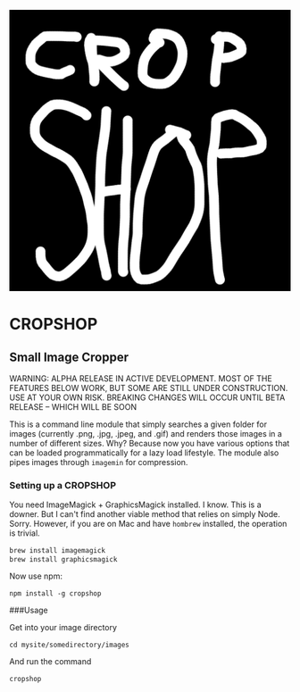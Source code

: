 ![cropshop logo](https://raw.githubusercontent.com/edweena/cropshop/master/logo.png)


# CROPSHOP
## Small Image Cropper

WARNING: ALPHA RELEASE IN ACTIVE DEVELOPMENT. MOST OF THE FEATURES BELOW WORK, BUT SOME ARE STILL UNDER CONSTRUCTION. USE AT YOUR OWN RISK. BREAKING CHANGES WILL OCCUR UNTIL BETA RELEASE – WHICH WILL BE SOON

This is a command line module that simply searches a given folder for images (currently .png, .jpg, .jpeg, and .gif) and renders those images in a number of different sizes. Why? Because now you have various options that can be loaded programmatically for a lazy load lifestyle. The module also pipes images through `imagemin` for compression.

### Setting up a CROPSHOP

You need ImageMagick + GraphicsMagick installed. I know. This is a downer. But I can't find another viable method that relies on simply Node. Sorry. However, if you are on Mac and have `hombrew` installed, the operation is trivial.

```
brew install imagemagick
brew install graphicsmagick
```

Now use npm:
```
npm install -g cropshop
```

###Usage

Get into your image directory

```
cd mysite/somedirectory/images
```

And run the command

```
cropshop
```


